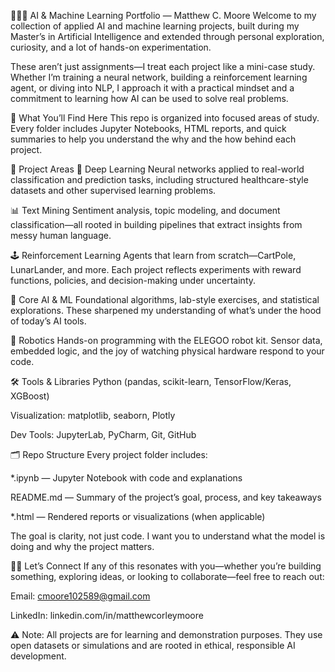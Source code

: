👨🏾‍💻 AI & Machine Learning Portfolio — Matthew C. Moore
Welcome to my collection of applied AI and machine learning projects, built during my Master’s in Artificial Intelligence and extended through personal exploration, curiosity, and a lot of hands-on experimentation.

These aren’t just assignments—I treat each project like a mini-case study. Whether I’m training a neural network, building a reinforcement learning agent, or diving into NLP, I approach it with a practical mindset and a commitment to learning how AI can be used to solve real problems.

🧭 What You’ll Find Here
This repo is organized into focused areas of study. Every folder includes Jupyter Notebooks, HTML reports, and quick summaries to help you understand the why and the how behind each project.

📂 Project Areas
🧠 Deep Learning
Neural networks applied to real-world classification and prediction tasks, including structured healthcare-style datasets and other supervised learning problems.

📊 Text Mining
Sentiment analysis, topic modeling, and document classification—all rooted in building pipelines that extract insights from messy human language.

🕹️ Reinforcement Learning
Agents that learn from scratch—CartPole, LunarLander, and more. Each project reflects experiments with reward functions, policies, and decision-making under uncertainty.

🧮 Core AI & ML
Foundational algorithms, lab-style exercises, and statistical explorations. These sharpened my understanding of what’s under the hood of today’s AI tools.

🤖 Robotics
Hands-on programming with the ELEGOO robot kit. Sensor data, embedded logic, and the joy of watching physical hardware respond to your code.

🛠️ Tools & Libraries
Python (pandas, scikit-learn, TensorFlow/Keras, XGBoost)

Visualization: matplotlib, seaborn, Plotly

Dev Tools: JupyterLab, PyCharm, Git, GitHub

🗂️ Repo Structure
Every project folder includes:

*.ipynb — Jupyter Notebook with code and explanations

README.md — Summary of the project’s goal, process, and key takeaways

*.html — Rendered reports or visualizations (when applicable)

The goal is clarity, not just code. I want you to understand what the model is doing and why the project matters.

👋🏾 Let’s Connect
If any of this resonates with you—whether you’re building something, exploring ideas, or looking to collaborate—feel free to reach out:

Email: cmoore102589@gmail.com

LinkedIn: linkedin.com/in/matthewcorleymoore

⚠️ Note: All projects are for learning and demonstration purposes. They use open datasets or simulations and are rooted in ethical, responsible AI development.

